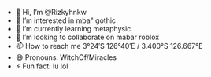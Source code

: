 - 👋 Hi, I’m @Rizkyhnkw
- 👀 I’m interested in mba" gothic
- 🌱 I’m currently learning metaphysic
- 💞️ I’m looking to collaborate on mabar roblox
- 📫 How to reach me 3°24′S 126°40′E﻿ / ﻿3.400°S 126.667°E
- 😄 Pronouns: WitchOf/Miracles
- ⚡ Fun fact: lu lol

<!---
Rizkyhnkw/Rizkyhnkw is a ✨ special ✨ repository because its `README.md` (this file) appears on your GitHub profile.
You can click the Preview link to take a look at your changes.
--->
